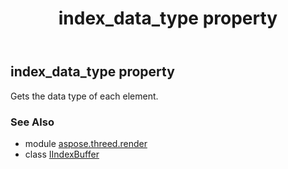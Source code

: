 ﻿---
title: index_data_type property
second_title: Aspose.3D for Python via .NET API References
description: 
type: docs
weight: 50
url: /python-net/aspose.threed.render/iindexbuffer/index_data_type/
is_root: false
---

## index_data_type property


Gets the data type of each element.

### See Also
* module [aspose.threed.render](../../)
* class [IIndexBuffer](/3d/python-net/aspose.threed.render/iindexbuffer)
